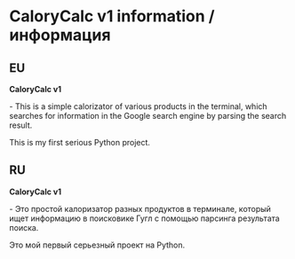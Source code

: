 # CaloryCalc v1 information / информация



## EU

<p><b>CaloryCalc v1</b></p> - This is a simple calorizator of various products in the terminal, which searches for information in the Google search engine by parsing the search result.

This is my first serious Python project.




## RU

<p><b>CaloryCalc v1</b></p> - Это простой калоризатор разных продуктов в терминале, который ищет информацию в поисковике Гугл с помощью парсинга результата поиска.

Это мой первый серьезный проект на Python.
